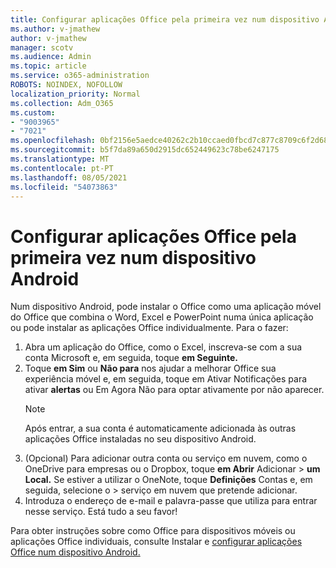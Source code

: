 ```yaml
---
title: Configurar aplicações Office pela primeira vez num dispositivo Android
ms.author: v-jmathew
author: v-jmathew
manager: scotv
ms.audience: Admin
ms.topic: article
ms.service: o365-administration
ROBOTS: NOINDEX, NOFOLLOW
localization_priority: Normal
ms.collection: Adm_O365
ms.custom:
- "9003965"
- "7021"
ms.openlocfilehash: 0bf2156e5aedce40262c2b10ccaed0fbcd7c877c8709c6f2d68d20bdad7dd517
ms.sourcegitcommit: b5f7da89a650d2915dc652449623c78be6247175
ms.translationtype: MT
ms.contentlocale: pt-PT
ms.lasthandoff: 08/05/2021
ms.locfileid: "54073863"
---
```

# <a name="set-up-office-apps-for-the-first-time-on-an-android-device"></a>Configurar aplicações Office pela primeira vez num dispositivo Android

Num dispositivo Android, pode instalar o Office como uma aplicação móvel do Office que combina o Word, Excel e PowerPoint numa única aplicação ou pode instalar as aplicações Office individualmente. Para o fazer:

1. Abra um aplicação do Office, como o Excel, inscreva-se com a sua conta Microsoft e, em seguida, toque **em Seguinte.**
2. Toque **em Sim** ou **Não para** nos ajudar a melhorar Office sua experiência móvel  e, em seguida, toque em Ativar Notificações para ativar **alertas** ou Em Agora Não para optar ativamente por não aparecer.
    > [!NOTE]
    > Após entrar, a sua conta é automaticamente adicionada às outras aplicações Office instaladas no seu dispositivo Android.
3. (Opcional) Para adicionar outra conta ou serviço em nuvem, como o OneDrive para empresas ou o Dropbox, toque **em Abrir** Adicionar  >  **um Local.** Se estiver a utilizar o OneNote, toque **Definições** Contas e, em seguida, selecione o  >  serviço em nuvem que pretende adicionar.
4. Introduza o endereço de e-mail e palavra-passe que utiliza para entrar nesse serviço. Está tudo a seu favor!

Para obter instruções sobre como Office para dispositivos móveis ou aplicações Office individuais, consulte Instalar e [configurar aplicações Office num dispositivo Android.](https://go.microsoft.com/fwlink/?linkid=2135287)
